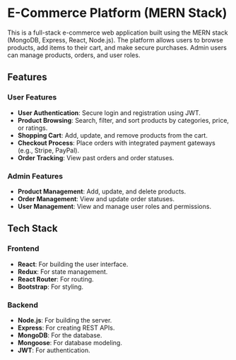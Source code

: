 # E-Commerce Platform (MERN Stack)

This is a full-stack e-commerce web application built using the MERN stack (MongoDB, Express, React, Node.js). The platform allows users to browse products, add items to their cart, and make secure purchases. Admin users can manage products, orders, and user roles.

## Features

### User Features

- **User Authentication**: Secure login and registration using JWT.
- **Product Browsing**: Search, filter, and sort products by categories, price, or ratings.
- **Shopping Cart**: Add, update, and remove products from the cart.
- **Checkout Process**: Place orders with integrated payment gateways (e.g., Stripe, PayPal).
- **Order Tracking**: View past orders and order statuses.

### Admin Features

- **Product Management**: Add, update, and delete products.
- **Order Management**: View and update order statuses.
- **User Management**: View and manage user roles and permissions.

## Tech Stack

### Frontend

- **React**: For building the user interface.
- **Redux**: For state management.
- **React Router**: For routing.
- **Bootstrap**: For styling.

### Backend

- **Node.js**: For building the server.
- **Express**: For creating REST APIs.
- **MongoDB**: For the database.
- **Mongoose**: For database modeling.
- **JWT**: For authentication.
